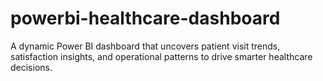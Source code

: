# powerbi-healthcare-dashboard
A dynamic Power BI dashboard that uncovers patient visit trends, satisfaction insights, and operational patterns to drive smarter healthcare decisions.
